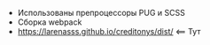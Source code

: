 - Использованы препроцессоры PUG и SCSS
- Сборка webpack
- https://larenasss.github.io/creditonys/dist/ <== Тут
